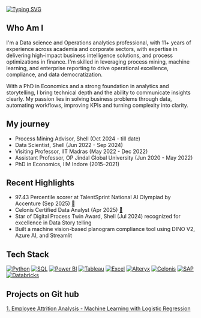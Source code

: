 [![Typing SVG](https://readme-typing-svg.herokuapp.com?font=Fira+Code&pause=1000&color=2222F7&center=true&width=435&lines=%F0%9F%91%8B+Hi!+I'm+Suganya+Balakumar.++;Welcome+to+my+GitHub+profile!++)](https://git.io/typing-svg)
## Who Am I
I'm a Data science and Operations analytics professional, with 11+ years of experience across academia and corporate sectors, with expertise in delivering high-impact business intelligence solutions, and process optimizations
in finance. I'm skilled in leveraging process mining, machine learning, and enterprise reporting to drive operational excellence, compliance, and data democratization.

With a PhD in Economics and a strong foundation in analytics and storytelling, I bring technical depth and the ability to communicate insights clearly. My passion lies in solving business problems through data,
automating workflows, improving KPIs and turning complexity into clarity.


## My journey
- Process Mining Advisor, Shell (Oct 2024 - till date) 
- Data Scientist, Shell (Jun 2022 - Sep 2024) 
- Visiting Professor, IIT Madras (May 2022 - Dec 2022) 
- Assistant Professor, OP Jindal Global University (Jun 2020 - May 2022)
- PhD in Economics, IIM Indore (2015–2021)

## Recent Highlights
- 97.43 Percentile scorer at TalentSprint National AI Olympiad by Accenture (Sep 2025) [🔗](https://dashboard.talentsprint.com/naio/report/NAIO-S1-1760088016292-2504402.pdf)
- Celonis Certified Data Analyst (Apr 2025) [🔗](https://www.credly.com/badges/ba8f3c6f-955b-46a6-aacb-b9f6961ad9e3/linked_in_profile)
- Star of Digital Process Twin Award, Shell (Jul 2024) recognized for excellence in Data Story telling
- Built a machine vision-based planogram compliance tool using DINO V2, Azure AI, and Streamlit


## Tech Stack 
[![Python](https://img.shields.io/badge/-Python-3268BE?style=flat&logo=python&logoColor=white)]()
[![SQL](https://img.shields.io/badge/-SQL-1B4F72?style=flat&logo=databricks&logoColor=white)]()
[![Power BI](https://img.shields.io/badge/-Power%20BI-214063?style=flat&logo=powerbi&logoColor=white)]()
[![Tableau](https://img.shields.io/badge/-Tableau-1976D2?style=flat&logo=tableau&logoColor=white)]()
[![Excel](https://img.shields.io/badge/-Excel-217346?style=flat&logo=microsoft-excel&logoColor=white)]()
[![Alteryx](https://img.shields.io/badge/-Alteryx-2253A4?style=flat&logo=alteryx&logoColor=white)]()
[![Celonis](https://img.shields.io/badge/-Celonis-1B1B1B?style=flat&logo=celonis&logoColor=white)]()
[![SAP](https://img.shields.io/badge/-SAP-0FAAFF?style=flat&logo=sap&logoColor=white)]()
[![Databricks](https://img.shields.io/badge/-Databricks-1966A2?style=flat&logo=databricks&logoColor=white)]()


## Projects on Git hub
[1. Employee Attrition Analysis - Machine Learning with Logistic Regression](https://github.com/Suganya-Balakumar-com/Employee-Attrition) 

<!--

## Coding Stats 
   ![HackerRank](https://img.shields.io/badge/HackerRank-Gold%20Star-FAC600?style=flat&logo=hackerrank&logoColor=white) 🥇 SQL | 🥇 Python | 🥇 Problem Solving
   ![HackerRank SQL Gold](https://img.shields.io/badge/HackerRank-SQL%20Gold%20Star-2EC866?style=flat&logo=hackerrank&logoColor=white)
   ![HackerRank Python Gold](https://img.shields.io/badge/HackerRank-Python%20Gold%20Star-2EC866?style=flat&logo=hackerrank&logoColor=white)
   ![HackerRank Problem Solving Gold](https://img.shields.io/badge/HackerRank-Problem%20Solving%20Gold%20Star-2EC866?style=flat&logo=hackerrank&logoColor=white)

## My Research 
 
## For the header
   [https://readme-typing-svg.herokuapp.com/demo/?color=2222F7&center=true&lines=%F0%9F%91%8B+Hi!+I%27m+Suganya+Balakumar
   ](https://readme-typing-svg.herokuapp.com/demo/?color=2222F7&center=true&lines=%F0%9F%91%8B+Hi!+I%27m+Suganya+Balakumar.++;Welcome+to+my+GitHub+profile!++)


## For leetcode:
https://camo.githubusercontent.com/b5f3e9d8eb1a386d88864ac5c801c7100af16e6ff24e02b26677bffba8f01212/68747470733a2f2f6c656574636f64652d62616467652d73686f77636173652e76657263656c2e6170702f6170693f757365726e616d653d72786869747377616d69267468656d653d6d6f6e6f6b616926616e696d617465643d74727565
       
-->
